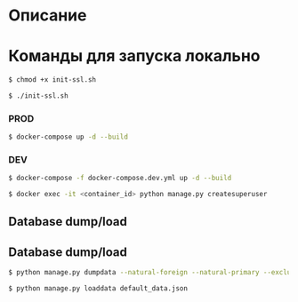 # Описание

# Команды для запуска локально

```sh
$ chmod +x init-ssl.sh
```
```sh
$ ./init-ssl.sh
```
### PROD
```sh
$ docker-compose up -d --build
```

### DEV
```sh
$ docker-compose -f docker-compose.dev.yml up -d --build
```

```sh
$ docker exec -it <container_id> python manage.py createsuperuser
```

## Database dump/load
## Database dump/load
```sh
$ python manage.py dumpdata --natural-foreign --natural-primary --exclude=contenttypes --exclude=auth.Permission --exclude=admin.logentry --exclude=sessions.session --indent 4 > default_data.json

$ python manage.py loaddata default_data.json
```

